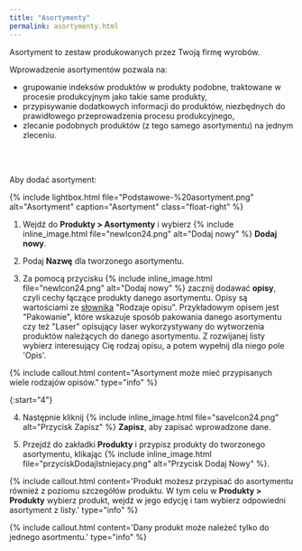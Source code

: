```yaml
---
title: "Asortymenty"
permalink: asortymenty.html
---
```


Asortyment to zestaw produkowanych przez Twoją firmę wyrobów.

Wprowadzenie asortymentów pozwala na:

- grupowanie indeksów produktów w produkty podobne, traktowane w procesie produkcyjnym jako takie same produkty,
- przypisywanie dodatkowych informacji do produktów, niezbędnych do prawidłowego przeprowadzenia procesu produkcyjnego,
- zlecanie podobnych produktów (z tego samego asortymentu) na jednym zleceniu.

<br/>
<br/>

Aby dodać asortyment:

{% include lightbox.html file="Podstawowe-%20asortyment.png" alt="Asortyment" caption="Asortyment" class="float-right" %}

1. Wejdź do **Produkty > Asortymenty** i wybierz {% include inline_image.html file="newIcon24.png" alt="Dodaj nowy" %} **Dodaj nowy**.

2. Podaj **Nazwę** dla tworzonego asortymentu.

3. Za pomocą przycisku {% include inline_image.html file="newIcon24.png" alt="Dodaj nowy" %} zacznij dodawać **opisy**, czyli cechy łączące produkty danego asortymentu. Opisy są wartościami ze [słownika](/slowniki) "Rodzaje opisu". Przykładowym opisem jest "Pakowanie", które wskazuje sposób pakowania danego asortymentu czy też "Laser" opisujący laser wykorzystywany do wytworzenia produktów należących do danego asortymentu.
Z rozwijanej listy wybierz interesujący Cię rodzaj opisu, a potem wypełnij dla niego pole 'Opis'.

{% include callout.html content="Asortyment może mieć przypisanych wiele rodzajów opisów." type="info" %}

{:start="4"}

4. Następnie kliknij {% include inline_image.html file="saveIcon24.png" alt="Przycisk Zapisz" %} **Zapisz**, aby zapisać wprowadzone dane.

5. Przejdź do zakładki **Produkty** i przypisz produkty do tworzonego asortymentu, klikając {% include inline_image.html file="przyciskDodajIstniejacy.png" alt="Przycisk Dodaj Nowy" %}.

{% include callout.html content='Produkt możesz przypisać do asortymentu również z poziomu szczegółów produktu. W tym celu w **Produkty > Produkty** wybierz produkt, wejdź w jego edycję i tam wybierz odpowiedni asortyment z listy.' type="info" %}

{% include callout.html content='Dany produkt może należeć tylko do jednego asortmentu.' type="info" %} 


